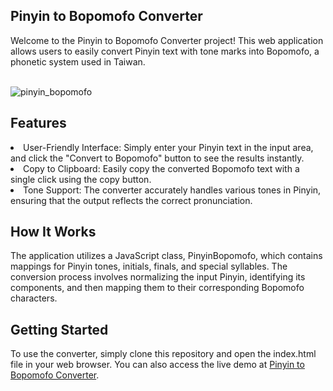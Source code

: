 
<h2>Pinyin to Bopomofo Converter</h2>
Welcome to the Pinyin to Bopomofo Converter project! This web application allows users to easily convert Pinyin text with tone marks into Bopomofo, a phonetic system used in Taiwan.
<br><br>


![pinyin_bopomofo](https://github.com/user-attachments/assets/9d0f605e-fdfc-40bb-aa8c-0e7b9729218a)

<h2>Features</h2>
<li>User-Friendly Interface: Simply enter your Pinyin text in the input area, and click the "Convert to Bopomofo" button to see the results instantly.</li>
<li>Copy to Clipboard: Easily copy the converted Bopomofo text with a single click using the copy button.</li>
<li>Tone Support: The converter accurately handles various tones in Pinyin, ensuring that the output reflects the correct pronunciation.</li>
<h2>How It Works</h2>
The application utilizes a JavaScript class, PinyinBopomofo, which contains mappings for Pinyin tones, initials, finals, and special syllables. The conversion process involves normalizing the input Pinyin, identifying its components, and then mapping them to their corresponding Bopomofo characters.
<h2>Getting Started</h2>
To use the converter, simply clone this repository and open the index.html file in your web browser. You can also access the live demo at <a href="https://mojibiz.github.io/pinyin_bopomofo_converter_page/">Pinyin to Bopomofo Converter</a>.
